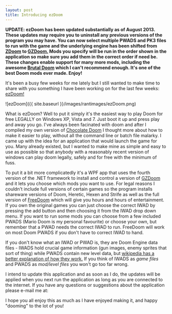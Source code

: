 ```yaml
---
layout: post
title: Introducing ezDoom
---
```


**UPDATE: ezDoom has been updated substantially as of August 2013. 
These updates may require you to uninstall any previous
versions of the program you may have. You can now select
multiple PWADS and PK3 files to run with the game and the underlying engine has been
shifted from <a href="http://zdoom.org/About">ZDoom</a> to <a href="http://www.osnanet.de/c.oelckers/gzdoom/about.html">GZDoom.</a>
Mods you specify will be run in the order shown in the application so make sure you add them in the correct order if need be.
These changes enable support for many more mods, including the awesome <a href="http://www.moddb.com/mods/brutal-doom">Brutal Doom</a>
which I can't recommend enough. It's one of the best Doom mods ever made. Enjoy!**


It's been a busy few weeks for me lately but I still wanted to make time to share
with you something I have been working on for the last few weeks: <a href="http://edwinjones.me.uk/applications/ezDoom/setup.exe">ezDoom!</a>

![ezDoom]({{ site.baseurl }}/images/rantimages/ezDoom.png)

What is ezDoom? Well to put it simply it's the easiest way to play Doom for free
LEGALLY on Windows XP, Vista and 7. Just boot it up and press play and away you
go. I've always been facinated with doom and after I compiled my own version of
<a href="http://www.chocolate-doom.org/wiki/index.php/Main_Page">Chocolate Doom</a>
I thought more about how to make it easier to play, without all the command line
or batch file malarky. I came up with the idea for an application that would launch
the game for you. Many already existed, but I wanted to make mine as simple and
easy to use as possible so that anybody with a reasonably recent version of windows
can play doom legally, safely and for free with the minimum of fuss.

To put it a bit more complicatedly it's a WPF app that uses the fourth version of
the .NET framework to install and control a version of <a href="http://www.osnanet.de/c.oelckers/gzdoom/about.html">GZDoom</a>
and it lets you choose which mods you want to use. For legal reasons
I couldn't include full versions of certain games so the program installs shareware
versions of Doom, Heretic, Hexen and Strife as well as the full version of <a href="http://www.nongnu.org/freedoom/">FreeDoom</a> which will give you hours and hours of entertainment. If you own
the original games you can just choose the correct IWAD by pressing the add button
and then choosing it from the IWAD drop down menu. If you want to run some mods
you can choose from a few included PWADS (Mario Doom is my personal favourite) or
choose your own, but remember that a PWAD needs the correct IWAD to run. FreeDoom
will work on most Doom PWADS if you don't have to correct IWAD to hand.

If you don't know what an IWAD or PWAD is, they are Doom Engine data files - IWADS
hold crucial game information (gun images, enemy sprites that sort of thing) while
PWADS contain new level data, but <a href="http://en.wikipedia.org/wiki/Doom_WAD">wikipedia
has a better explanation of how they work.</a> If you think of IWADS as <em>game files</em>
and PWADS as <em>mod/level files</em> you won't go too far wrong.

I intend to update this application and as soon as I do, the updates will be applied
when you next run the application as long as you are connected to the internet.
If you have any questions or suggestions about the application please e-mail me
at: <script type="text/javascript">printEmailAddress();</script>

I hope you all enjoy this as much as I have enjoyed making it, and happy "dooming"
to the lot of you!

